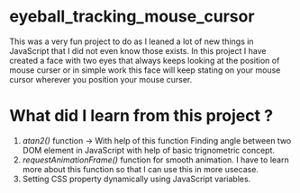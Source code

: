 # eyeball_tracking_mouse_cursor

This was a very fun project to do as I leaned a lot of new things in JavaScript that I did not even know those exists. In this project I have created a face with two eyes that always keeps looking at the position of mouse curser or in simple work this face will keep stating on your mouse cursor wherever you position your mouse curser.


# What did I learn from this project ?
1. *atan2()* function -> With help of this function Finding angle between two DOM element in JavaScript with help of basic trignometric concept.
2. *requestAnimationFrame()* function for smooth animation. I have to learn more about this function so that I can use this in more usecase.
3. Setting CSS property dynamically using JavaScript variables.
